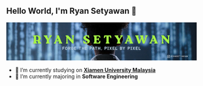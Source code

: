 ## Hello World, I'm Ryan Setyawan 👋

<!--
**rayensetyawan/rayensetyawan** is a ✨ _special_ ✨ repository because its `README.md` (this file) appears on your GitHub profile.

Here are some ideas to get you started:

- 🔭 I’m currently working on ...
- 🌱 I’m currently learning ...
- 👯 I’m looking to collaborate on ...
- 🤔 I’m looking for help with ...
- 💬 Ask me about ...
- 📫 How to reach me: ...
- 😄 Pronouns: ...
- ⚡ Fun fact: ...
-->

![rayensetyawan](img/RYAN%20SETYAWAN.png)
- 🔭 I’m currently studying on [**Xiamen University Malaysia**](https://www.xmu.edu.my/)
- 🌱 I’m currently majoring in **Software Engineering**
